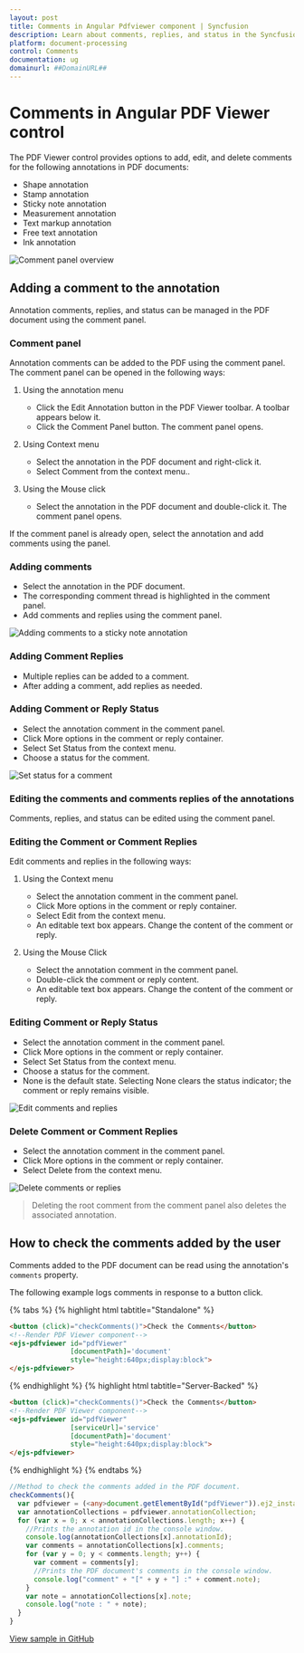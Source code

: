 ```yaml
---
layout: post
title: Comments in Angular Pdfviewer component | Syncfusion
description: Learn about comments, replies, and status in the Syncfusion Angular Pdfviewer component of Syncfusion Essential JS 2.
platform: document-processing
control: Comments
documentation: ug
domainurl: ##DomainURL##
---
```


# Comments in Angular PDF Viewer control

The PDF Viewer control provides options to add, edit, and delete comments for the following annotations in PDF documents:

* Shape annotation
* Stamp annotation
* Sticky note annotation
* Measurement annotation
* Text markup annotation
* Free text annotation
* Ink annotation

![Comment panel overview](../images/commentannot.png)

## Adding a comment to the annotation

Annotation comments, replies, and status can be managed in the PDF document using the comment panel.

### Comment panel

Annotation comments can be added to the PDF using the comment panel. The comment panel can be opened in the following ways:

1. Using the annotation menu

    * Click the Edit Annotation button in the PDF Viewer toolbar. A toolbar appears below it.
    * Click the Comment Panel button. The comment panel opens.

2. Using Context menu

    * Select the annotation in the PDF document and right-click it.
    * Select Comment from the context menu..

3. Using the Mouse click

    * Select the annotation in the PDF document and double-click it. The comment panel opens.

If the comment panel is already open, select the annotation and add comments using the panel.

### Adding comments

* Select the annotation in the PDF document.
* The corresponding comment thread is highlighted in the comment panel.
* Add comments and replies using the comment panel.

![Adding comments to a sticky note annotation](../images/stickycomment.png)

### Adding Comment Replies

* Multiple replies can be added to a comment.
* After adding a comment, add replies as needed.

### Adding Comment or Reply Status

* Select the annotation comment in the comment panel.
* Click More options in the comment or reply container.
* Select Set Status from the context menu.
* Choose a status for the comment.

![Set status for a comment](../images/commentstatus.png)

### Editing the comments and comments replies of the annotations

Comments, replies, and status can be edited using the comment panel.

### Editing the Comment or Comment Replies

Edit comments and replies in the following ways:

1. Using the Context menu

    * Select the annotation comment in the comment panel.
    * Click More options in the comment or reply container.
    * Select Edit from the context menu.
    * An editable text box appears. Change the content of the comment or reply.

2. Using the Mouse Click

    * Select the annotation comment in the comment panel.
    * Double-click the comment or reply content.
    * An editable text box appears. Change the content of the comment or reply.

### Editing Comment or Reply Status

* Select the annotation comment in the comment panel.
* Click More options in the comment or reply container.
* Select Set Status from the context menu.
* Choose a status for the comment.
* None is the default state. Selecting None clears the status indicator; the comment or reply remains visible.

![Edit comments and replies](../images/commentsedit.png)

### Delete Comment or Comment Replies

* Select the annotation comment in the comment panel.
* Click More options in the comment or reply container.
* Select Delete from the context menu.

![Delete comments or replies](../images/commentsdelete.png)

>Deleting the root comment from the comment panel also deletes the associated annotation.

## How to check the comments added by the user

Comments added to the PDF document can be read using the annotation's `comments` property.

The following example logs comments in response to a button click.

{% tabs %}
{% highlight html tabtitle="Standalone" %}

```html
<button (click)="checkComments()">Check the Comments</button>
<!--Render PDF Viewer component-->
<ejs-pdfviewer id="pdfViewer"
               [documentPath]='document'
               style="height:640px;display:block">
</ejs-pdfviewer>

```
{% endhighlight %}
{% highlight html tabtitle="Server-Backed" %}

```html
<button (click)="checkComments()">Check the Comments</button>
<!--Render PDF Viewer component-->
<ejs-pdfviewer id="pdfViewer"
               [serviceUrl]='service'
               [documentPath]='document'
               style="height:640px;display:block">
</ejs-pdfviewer>

```
{% endhighlight %}
{% endtabs %}


```typescript
//Method to check the comments added in the PDF document.
checkComments(){
  var pdfviewer = (<any>document.getElementById("pdfViewer")).ej2_instances[0];
  var annotationCollections = pdfviewer.annotationCollection;
  for (var x = 0; x < annotationCollections.length; x++) {
    //Prints the annotation id in the console window.
    console.log(annotationCollections[x].annotationId);
    var comments = annotationCollections[x].comments;
    for (var y = 0; y < comments.length; y++) {
      var comment = comments[y];
      //Prints the PDF document's comments in the console window.
      console.log("comment" + "[" + y + "] :" + comment.note);
    }
    var note = annotationCollections[x].note;
    console.log("note : " + note);
  }
}

```

[View sample in GitHub](https://github.com/SyncfusionExamples/angular-pdf-viewer-examples/tree/master/Annotations/How%20to%20check%20the%20comments)